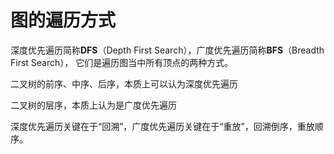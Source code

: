 # 图的遍历方式
深度优先遍历简称**DFS**（Depth First Search），广度优先遍历简称**BFS**（Breadth First Search），
它们是遍历图当中所有顶点的两种方式。

二叉树的前序、中序、后序，本质上可以认为深度优先遍历

二叉树的层序，本质上认为是广度优先遍历

深度优先遍历关键在于“回溯”，广度优先遍历关键在于“重放”，回溯倒序，重放顺序。